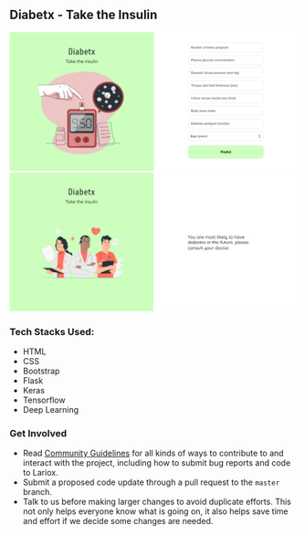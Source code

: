 ## Diabetx - Take the Insulin


![](image.PNG)
![](image_2.PNG)


### Tech Stacks Used:

- HTML
- CSS
- Bootstrap
- Flask
- Keras
- Tensorflow
- Deep Learning

### Get Involved

*  Read [Community Guidelines](<https://github.com/yadvi12/Diabetx/blob/main/CONTRIBUTING.md>) for all
   kinds of ways to contribute to and interact with the project,
   including how to submit bug reports and
   code to Lariox.
*  Submit a proposed code update through a pull request to the ``master`` branch.
*  Talk to us before making larger changes
   to avoid duplicate efforts. This not only helps everyone
   know what is going on, it also helps save time and effort if we decide
   some changes are needed.
